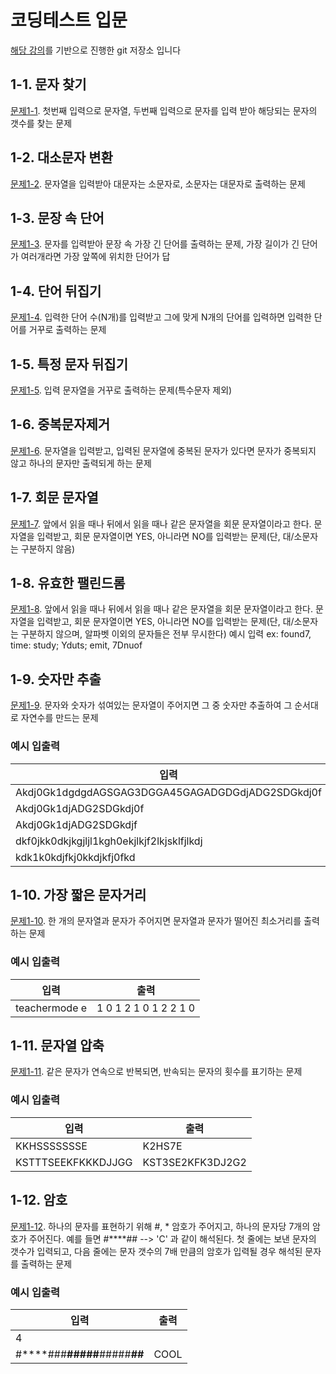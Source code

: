 # 코딩테스트 입문
[해당 강의](https://www.inflearn.com/course/%EC%9E%90%EB%B0%94-%EC%95%8C%EA%B3%A0%EB%A6%AC%EC%A6%98-%EB%AC%B8%EC%A0%9C%ED%92%80%EC%9D%B4-%EC%BD%94%ED%85%8C%EB%8C%80%EB%B9%84)를 기반으로 진행한 git 저장소 입니다

## 1-1. 문자 찾기
[문제1-1](/src/problem1/Problem1_1.java). 첫번째 입력으로 문자열, 두번째 입력으로 문자를 입력 받아 해당되는 문자의 갯수를 찾는 문제



## 1-2. 대소문자 변환
[문제1-2](/src/problem1/Problem1_2.java). 문자열을 입력받아 대문자는 소문자로, 소문자는 대문자로 출력하는 문제


## 1-3. 문장 속 단어
[문제1-3](/src/problem1/Problem1_3.java). 문자를 입력받아 문장 속 가장 긴 단어를 출력하는 문제, 가장 길이가 긴 단어가 여러개라면 가장 앞쪽에 위치한 단어가 답



## 1-4. 단어 뒤집기
[문제1-4](/src/problem1/Problem1_4.java). 입력한 단어 수(N개)를 입력받고 그에 맞게 N개의 단어를 입력하면 입력한 단어를 거꾸로 출력하는 문제

## 1-5. 특정 문자 뒤집기
[문제1-5](/src/problem1/Problem1_5.java). 입력 문자열을 거꾸로 출력하는 문제(특수문자 제외)

## 1-6. 중복문자제거
[문제1-6](/src/problem1/Problem1_6.java). 문자열을 입력받고, 입력된 문자열에 중복된 문자가 있다면 문자가 중복되지 않고 하나의 문자만 출력되게 하는 문제

## 1-7. 회문 문자열
[문제1-7](/src/problem1/Problem1_7.java). 앞에서 읽을 때나 뒤에서 읽을 때나 같은 문자열을 회문 문자열이라고 한다. 문자열을 입력받고, 회문 문자열이면 YES, 아니라면 NO를 입력받는 문제(단, 대/소문자는 구분하지 않음)

## 1-8. 유효한 팰린드롬
[문제1-8](/src/problem1/Problem1_8.java). 앞에서 읽을 때나 뒤에서 읽을 때나 같은 문자열을 회문 문자열이라고 한다. 문자열을 입력받고, 회문 문자열이면 YES, 아니라면 NO를 입력받는 문제(단, 대/소문자는 구분하지 않으며, 알파벳 이외의 문자들은 전부 무시한다)
예시 입력 ex: found7, time: study; Yduts; emit, 7Dnuof

## 1-9. 숫자만 추출
[문제1-9](/src/problem1/Problem1_9.java). 문자와 숫자가 섞여있는 문자열이 주어지면 그 중 숫자만 추출하여 그 순서대로 자연수를 만드는 문제

### 예시 입출력
| 입력 | 출력 |
|------|------|
| Akdj0Gk1dgdgdAGSGAG3DGGA45GAGADGDGdjADG2SDGkdj0f | 134520 |
| Akdj0Gk1djADG2SDGkdj0f | 120 |
| Akdj0Gk1djADG2SDGkdjf | 12 |
| dkf0jkk0dkjkgjljl1kgh0ekjlkjf2lkjsklfjlkdj | 102 |
| kdk1k0kdjfkj0kkdjkfj0fkd | 1000 |

## 1-10. 가장 짧은 문자거리
[문제1-10](/src/problem1/Problem1_10.java). 한 개의 문자열과 문자가 주어지면 문자열과 문자가 떨어진 최소거리를 출력하는 문제

### 예시 입출력
| 입력 | 출력 |
|------|------|
| teachermode e | 1 0 1 2 1 0 1 2 2 1 0 |

## 1-11. 문자열 압축
[문제1-11](/src/problem1/Problem1_11.java). 같은 문자가 연속으로 반복되면, 반속되는 문자의 횟수를 표기하는 문제

### 예시 입출력
| 입력 | 출력 |
|------|------|
| KKHSSSSSSSE | K2HS7E |
| KSTTTSEEKFKKKDJJGG | KST3SE2KFK3DJ2G2 |

## 1-12. 암호
[문제1-12](/src/problem1/Problem1_12.java). 하나의 문자를 표현하기 위해 #, * 암호가 주어지고, 하나의 문자당 7개의 암호가 주어진다. 예를 들면 #****## --> 'C' 과 같이 해석된다. 첫 줄에는 보낸 문자의 갯수가 입력되고, 다음 줄에는 문자 갯수의 7배 만큼의 암호가 입력될 경우 해석된 문자를 출력하는 문제

### 예시 입출력
| 입력 | 출력   |
|------|------|
| 4 |      | 
| #****###**#####**#####**##** | COOL |







